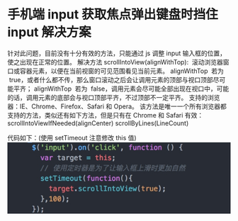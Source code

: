 # 手机端 input 获取焦点弹出键盘时挡住 input 解决方案

针对此问题，目前没有十分有效的方法，只能通过 js 调整 input 输入框的位置，使之出现在正常的位置。
解决方法
scrollIntoView(alignWithTop):  滚动浏览器窗口或容器元素，以便在当前视窗的可见范围看见当前元素。
alignWithTop  若为  true，或者什么都不传，那么窗口滚动之后会让调用元素的顶部与视口顶部尽可能平齐；
alignWithTop  若为  false，调用元素会尽可能全部出现在视口中，可能的话，调用元素的底部会与视口顶部平齐，不过顶部不一定平齐。
支持的浏览器：IE、Chrome、Firefox、Safari 和 Opera。
该方法是唯一一个所有浏览器都支持的方法，类似还有如下方法，但是只有在 Chrome 和 Safari 有效：
scrollIntoViewIfNeeded(alignCenter)
scrollByLines(LineCount)

代码如下：(使用 setTimeout 注意修改 this 值)
![input遮挡](./images/input遮挡.jpeg)
